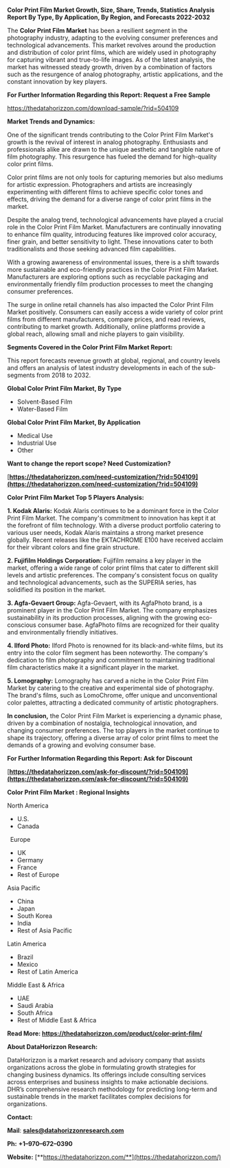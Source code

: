 ﻿**Color Print Film  Market Growth, Size, Share, Trends, Statistics Analysis Report By Type, By Application, By Region, and Forecasts 2022-2032**

The **Color Print Film Market** has been a resilient segment in the photography industry, adapting to the evolving consumer preferences and technological advancements. This market revolves around the production and distribution of color print films, which are widely used in photography for capturing vibrant and true-to-life images. As of the latest analysis, the market has witnessed steady growth, driven by a combination of factors such as the resurgence of analog photography, artistic applications, and the constant innovation by key players. 

**For Further Information Regarding this Report: Request a Free Sample**	

<https://thedatahorizzon.com/download-sample/?rid=504109> 

**Market Trends and Dynamics:**

One of the significant trends contributing to the Color Print Film Market's growth is the revival of interest in analog photography. Enthusiasts and professionals alike are drawn to the unique aesthetic and tangible nature of film photography. This resurgence has fueled the demand for high-quality color print films.

Color print films are not only tools for capturing memories but also mediums for artistic expression. Photographers and artists are increasingly experimenting with different films to achieve specific color tones and effects, driving the demand for a diverse range of color print films in the market.

Despite the analog trend, technological advancements have played a crucial role in the Color Print Film Market. Manufacturers are continually innovating to enhance film quality, introducing features like improved color accuracy, finer grain, and better sensitivity to light. These innovations cater to both traditionalists and those seeking advanced film capabilities.

With a growing awareness of environmental issues, there is a shift towards more sustainable and eco-friendly practices in the Color Print Film Market. Manufacturers are exploring options such as recyclable packaging and environmentally friendly film production processes to meet the changing consumer preferences.

The surge in online retail channels has also impacted the Color Print Film Market positively. Consumers can easily access a wide variety of color print films from different manufacturers, compare prices, and read reviews, contributing to market growth. Additionally, online platforms provide a global reach, allowing small and niche players to gain visibility. 

**Segments Covered in the Color Print Film Market Report:** 

This report forecasts revenue growth at global, regional, and country levels and offers an analysis of latest industry developments in each of the sub-segments from 2018 to 2032.

**Global Color Print Film Market, By Type**

- Solvent-Based Film
- Water-Based Film

**Global Color Print Film Market, By Application**

- Medical Use
- Industrial Use
- Other

**Want to change the report scope? Need Customization?**

[**https://thedatahorizzon.com/need-customization/?rid=504109](https://thedatahorizzon.com/need-customization/?rid=504109)** 

**Color Print Film Market Top 5 Players Analysis:**

**1. Kodak Alaris:** Kodak Alaris continues to be a dominant force in the Color Print Film Market. The company's commitment to innovation has kept it at the forefront of film technology. With a diverse product portfolio catering to various user needs, Kodak Alaris maintains a strong market presence globally. Recent releases like the EKTACHROME E100 have received acclaim for their vibrant colors and fine grain structure.

**2. Fujifilm Holdings Corporation:** Fujifilm remains a key player in the market, offering a wide range of color print films that cater to different skill levels and artistic preferences. The company's consistent focus on quality and technological advancements, such as the SUPERIA series, has solidified its position in the market.

**3. Agfa-Gevaert Group:** Agfa-Gevaert, with its AgfaPhoto brand, is a prominent player in the Color Print Film Market. The company emphasizes sustainability in its production processes, aligning with the growing eco-conscious consumer base. AgfaPhoto films are recognized for their quality and environmentally friendly initiatives.

**4. Ilford Photo:** Ilford Photo is renowned for its black-and-white films, but its entry into the color film segment has been noteworthy. The company's dedication to film photography and commitment to maintaining traditional film characteristics make it a significant player in the market.

**5. Lomography:** Lomography has carved a niche in the Color Print Film Market by catering to the creative and experimental side of photography. The brand's films, such as LomoChrome, offer unique and unconventional color palettes, attracting a dedicated community of artistic photographers.

**In conclusion,** the Color Print Film Market is experiencing a dynamic phase, driven by a combination of nostalgia, technological innovation, and changing consumer preferences. The top players in the market continue to shape its trajectory, offering a diverse array of color print films to meet the demands of a growing and evolving consumer base.

**For Further Information Regarding this Report: Ask for Discount**	

[**https://thedatahorizzon.com/ask-for-discount/?rid=504109](https://thedatahorizzon.com/ask-for-discount/?rid=504109)** 

**Color Print Film Market : Regional Insights**

North America

- U.S.
- Canada

` `Europe

- UK
- Germany
- France
- Rest of Europe

Asia Pacific

- China
- Japan
- South Korea
- India
- Rest of Asia Pacific

Latin America

- Brazil
- Mexico
- Rest of Latin America

Middle East & Africa

- UAE
- Saudi Arabia
- South Africa
- Rest of Middle East & Africa

**Read More: <https://thedatahorizzon.com/product/color-print-film/>** 

**About DataHorizzon Research:**

DataHorizzon is a market research and advisory company that assists organizations across the globe in formulating growth strategies for changing business dynamics. Its offerings include consulting services across enterprises and business insights to make actionable decisions. DHR’s comprehensive research methodology for predicting long-term and sustainable trends in the market facilitates complex decisions for organizations.

**Contact:**

**Mail**: [**sales@datahorizzonresearch.com**](mailto:sales@datahorizzonresearch.com)

**Ph:** **+1–970–672–0390**

**Website:** [**https://thedatahorizzon.com/**](https://thedatahorizzon.com/)


